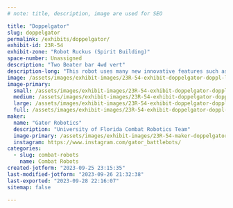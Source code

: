 ```yaml
---
# note: title, description, image are used for SEO

title: "Doppelgator"
slug: doppelgator
permalink: /exhibits/doppelgator/
exhibit-id: 23R-54
exhibit-zone: "Robot Ruckus (Spirit Building)"
space-number: Unassigned
description: "Two Beater bar 4wd vert"
description-long: "This robot uses many new innovative features such as tangent drive and two independent weapon systems."
image: /assets/images/exhibit-images/23R-54-exhibit-doppelgator-doppl-large.png
image-primary: 
  small: /assets/images/exhibit-images/23R-54-exhibit-doppelgator-doppl-small.png
  medium: /assets/images/exhibit-images/23R-54-exhibit-doppelgator-doppl-medium.png
  large: /assets/images/exhibit-images/23R-54-exhibit-doppelgator-doppl-large.png
  full: /assets/images/exhibit-images/23R-54-exhibit-doppelgator-doppl-full.png
maker: 
  name: "Gator Robotics"
  description: "University of Florida Combat Robotics Team"
  image-primary: /assets/images/exhibit-images/23R-54-maker-doppelgator-gator-robotics-logo-4-medium.png
  instagram: https://www.instagram.com/gator_battlebots/
categories: 
  - slug: combat-robots
    name: Combat Robots
created-jotform: "2023-09-25 23:15:35"
last-modified-jotform: "2023-09-26 21:32:38"
last-exported: "2023-09-28 22:16:07"
sitemap: false

---
```

